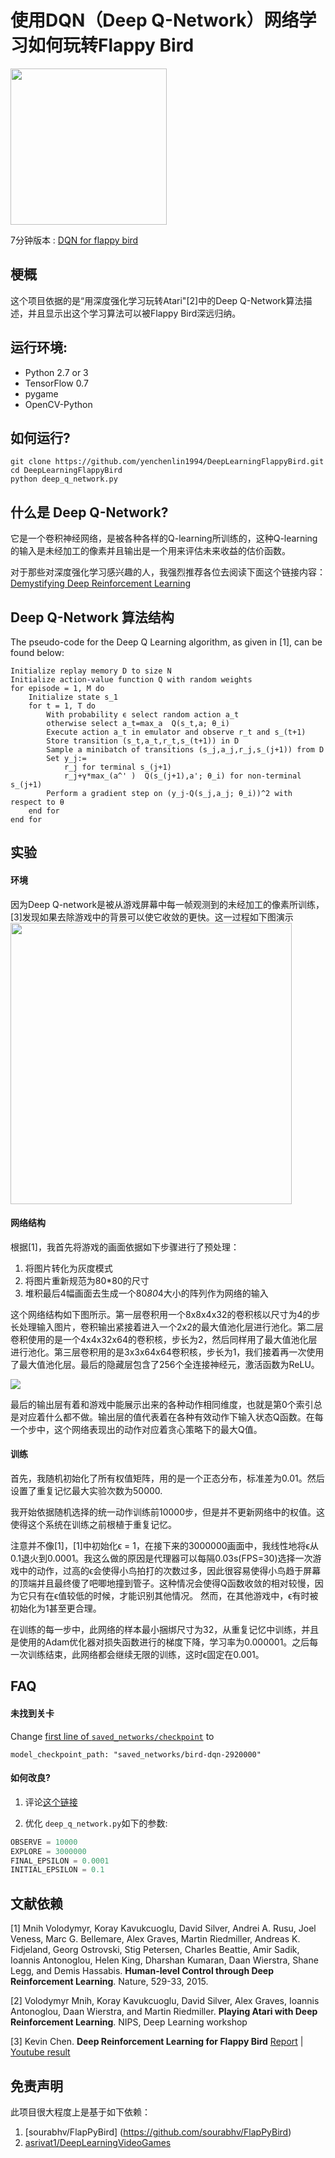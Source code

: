 # 使用DQN（Deep Q-Network）网络学习如何玩转Flappy Bird

<img src="../images/flappy_bird_demp.gif" width="250">

7分钟版本 : [DQN for flappy bird](https://www.youtube.com/watch?v=THhUXIhjkCM)

## 梗概
这个项目依据的是“用深度强化学习玩转Atari"[2]中的Deep Q-Network算法描述，并且显示出这个学习算法可以被Flappy Bird深远归纳。

## 运行环境:
* Python 2.7 or 3
* TensorFlow 0.7
* pygame
* OpenCV-Python

## 如何运行?
```
git clone https://github.com/yenchenlin1994/DeepLearningFlappyBird.git
cd DeepLearningFlappyBird
python deep_q_network.py
```

## 什么是 Deep Q-Network?
它是一个卷积神经网络，是被各种各样的Q-learning所训练的，这种Q-learning的输入是未经加工的像素并且输出是一个用来评估未来收益的估价函数。

对于那些对深度强化学习感兴趣的人，我强烈推荐各位去阅读下面这个链接内容：
[Demystifying Deep Reinforcement Learning](http://www.nervanasys.com/demystifying-deep-reinforcement-learning/)

## Deep Q-Network 算法结构

The pseudo-code for the Deep Q Learning algorithm, as given in [1], can be found below:

```
Initialize replay memory D to size N
Initialize action-value function Q with random weights
for episode = 1, M do
    Initialize state s_1
    for t = 1, T do
        With probability ϵ select random action a_t
        otherwise select a_t=max_a  Q(s_t,a; θ_i)
        Execute action a_t in emulator and observe r_t and s_(t+1)
        Store transition (s_t,a_t,r_t,s_(t+1)) in D
        Sample a minibatch of transitions (s_j,a_j,r_j,s_(j+1)) from D
        Set y_j:=
            r_j for terminal s_(j+1)
            r_j+γ*max_(a^' )  Q(s_(j+1),a'; θ_i) for non-terminal s_(j+1)
        Perform a gradient step on (y_j-Q(s_j,a_j; θ_i))^2 with respect to θ
    end for
end for
```

## 实验

#### 环境
因为Deep Q-network是被从游戏屏幕中每一帧观测到的未经加工的像素所训练，[3]发现如果去除游戏中的背景可以使它收敛的更快。这一过程如下图演示
<img src="../images/preprocess.png" width="450">

#### 网络结构
根据[1]，我首先将游戏的画面依据如下步骤进行了预处理：

1. 将图片转化为灰度模式
2. 将图片重新规范为80*80的尺寸
3. 堆积最后4幅画面去生成一个80*80*4大小的阵列作为网络的输入

这个网络结构如下图所示。第一层卷积用一个8x8x4x32的卷积核以尺寸为4的步长处理输入图片，卷积输出紧接着进入一个2x2的最大值池化层进行池化。第二层卷积使用的是一个4x4x32x64的卷积核，步长为2，然后同样用了最大值池化层进行池化。第三层卷积用的是3x3x64x64卷积核，步长为1，我们接着再一次使用了最大值池化层。最后的隐藏层包含了256个全连接神经元，激活函数为ReLU。

<img src="../images/network.png">

最后的输出层有着和游戏中能展示出来的各种动作相同维度，也就是第0个索引总是对应着什么都不做。输出层的值代表着在各种有效动作下输入状态Q函数。在每一个步中，这个网络表现出的动作对应着贪心策略下的最大Q值。

#### 训练
首先，我随机初始化了所有权值矩阵，用的是一个正态分布，标准差为0.01。然后设置了重复记忆最大实验次数为50000.

我开始依据随机选择的统一动作训练前10000步，但是并不更新网络中的权值。这使得这个系统在训练之前根植于重复记忆。

注意并不像[1]，[1]中初始化ϵ = 1，在接下来的3000000画面中，我线性地将ϵ从0.1退火到0.0001。我这么做的原因是代理器可以每隔0.03s(FPS=30)选择一次游戏中的动作，过高的ϵ会使得小鸟拍打的次数过多，因此很容易使得小鸟趋于屏幕的顶端并且最终傻了吧唧地撞到管子。这种情况会使得Q函数收敛的相对较慢，因为它只有在ϵ值较低的时候，才能识别其他情况。
然而，在其他游戏中，ϵ有时被初始化为1甚至更合理。

在训练的每一步中，此网络的样本最小捆绑尺寸为32，从重复记忆中训练，并且是使用的Adam优化器对损失函数进行的梯度下降，学习率为0.000001。之后每一次训练结束，此网络都会继续无限的训练，这时ϵ固定在0.001。
## FAQ

#### 未找到关卡
Change [first line of `saved_networks/checkpoint`](https://github.com/yenchenlin1994/DeepLearningFlappyBird/blob/master/saved_networks/checkpoint#L1) to 

`model_checkpoint_path: "saved_networks/bird-dqn-2920000"`

#### 如何改良?
1. 评论[这个链接](https://github.com/yenchenlin1994/DeepLearningFlappyBird/blob/master/deep_q_network.py#L108-L112)

2. 优化 `deep_q_network.py`如下的参数:
```python
OBSERVE = 10000
EXPLORE = 3000000
FINAL_EPSILON = 0.0001
INITIAL_EPSILON = 0.1
```

## 文献依赖

[1] Mnih Volodymyr, Koray Kavukcuoglu, David Silver, Andrei A. Rusu, Joel Veness, Marc G. Bellemare, Alex Graves, Martin Riedmiller, Andreas K. Fidjeland, Georg Ostrovski, Stig Petersen, Charles Beattie, Amir Sadik, Ioannis Antonoglou, Helen King, Dharshan Kumaran, Daan Wierstra, Shane Legg, and Demis Hassabis. **Human-level Control through Deep Reinforcement Learning**. Nature, 529-33, 2015.

[2] Volodymyr Mnih, Koray Kavukcuoglu, David Silver, Alex Graves, Ioannis Antonoglou, Daan Wierstra, and Martin Riedmiller. **Playing Atari with Deep Reinforcement Learning**. NIPS, Deep Learning workshop

[3] Kevin Chen. **Deep Reinforcement Learning for Flappy Bird** [Report](http://cs229.stanford.edu/proj2015/362_report.pdf) | [Youtube result](https://youtu.be/9WKBzTUsPKc)

## 免责声明
此项目很大程度上是基于如下依赖：

1. [sourabhv/FlapPyBird] (https://github.com/sourabhv/FlapPyBird)
2. [asrivat1/DeepLearningVideoGames](https://github.com/asrivat1/DeepLearningVideoGames)

